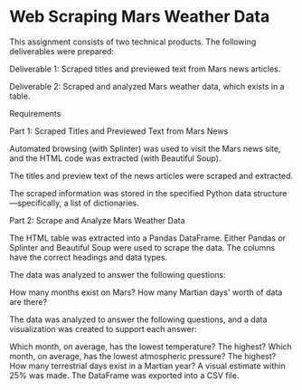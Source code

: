 # Web Scraping Mars Weather Data 

This assignment consists of two technical products. The following deliverables were prepared:

Deliverable 1: Scraped titles and previewed text from Mars news articles.

Deliverable 2: Scraped and analyzed Mars weather data, which exists in a table.

Requirements

Part 1: Scraped Titles and Previewed Text from Mars News 

Automated browsing (with Splinter) was used to visit the Mars news site, and the HTML code was extracted (with Beautiful Soup). 

The titles and preview text of the news articles were scraped and extracted. 

The scraped information was stored in the specified Python data structure—specifically, a list of dictionaries.

Part 2: Scrape and Analyze Mars Weather Data 

The HTML table was extracted into a Pandas DataFrame. Either Pandas or Splinter and Beautiful Soup were used to scrape the data. The columns have the correct headings and data types. 

The data was analyzed to answer the following questions: 

How many months exist on Mars? 
How many Martian days' worth of data are there?

The data was analyzed to answer the following questions, and a data visualization was created to support each answer: 

Which month, on average, has the lowest temperature? The highest? 
Which month, on average, has the lowest atmospheric pressure? The highest? 
How many terrestrial days exist in a Martian year? A visual estimate within 25% was made. 
The DataFrame was exported into a CSV file.


